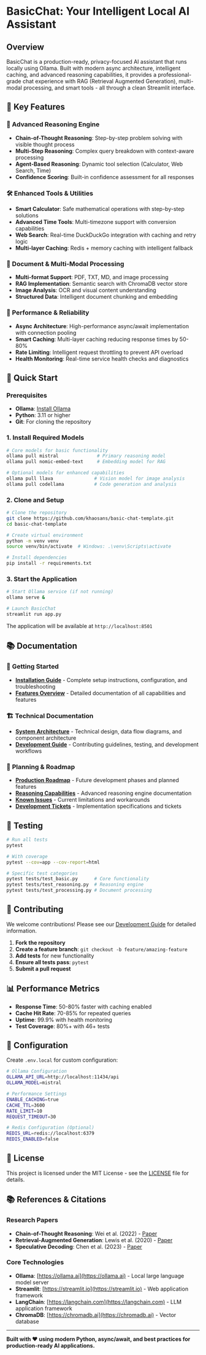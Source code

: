 # BasicChat: Your Intelligent Local AI Assistant

## Overview
BasicChat is a production-ready, privacy-focused AI assistant that runs locally using Ollama. Built with modern async architecture, intelligent caching, and advanced reasoning capabilities, it provides a professional-grade chat experience with RAG (Retrieval Augmented Generation), multi-modal processing, and smart tools - all through a clean Streamlit interface.

## 🌟 Key Features

### 🧠 Advanced Reasoning Engine
- **Chain-of-Thought Reasoning**: Step-by-step problem solving with visible thought process
- **Multi-Step Reasoning**: Complex query breakdown with context-aware processing
- **Agent-Based Reasoning**: Dynamic tool selection (Calculator, Web Search, Time)
- **Confidence Scoring**: Built-in confidence assessment for all responses

### 🛠️ Enhanced Tools & Utilities
- **Smart Calculator**: Safe mathematical operations with step-by-step solutions
- **Advanced Time Tools**: Multi-timezone support with conversion capabilities
- **Web Search**: Real-time DuckDuckGo integration with caching and retry logic
- **Multi-layer Caching**: Redis + memory caching with intelligent fallback

### 📄 Document & Multi-Modal Processing
- **Multi-format Support**: PDF, TXT, MD, and image processing
- **RAG Implementation**: Semantic search with ChromaDB vector store
- **Image Analysis**: OCR and visual content understanding
- **Structured Data**: Intelligent document chunking and embedding

### 🚀 Performance & Reliability
- **Async Architecture**: High-performance async/await implementation with connection pooling
- **Smart Caching**: Multi-layer caching reducing response times by 50-80%
- **Rate Limiting**: Intelligent request throttling to prevent API overload
- **Health Monitoring**: Real-time service health checks and diagnostics

## 🚀 Quick Start

### Prerequisites
- **Ollama**: [Install Ollama](https://ollama.ai)
- **Python**: 3.11 or higher
- **Git**: For cloning the repository

### 1. Install Required Models
```bash
# Core models for basic functionality
ollama pull mistral              # Primary reasoning model
ollama pull nomic-embed-text     # Embedding model for RAG

# Optional models for enhanced capabilities
ollama pull llava               # Vision model for image analysis
ollama pull codellama           # Code generation and analysis
```

### 2. Clone and Setup
```bash
# Clone the repository
git clone https://github.com/khaosans/basic-chat-template.git
cd basic-chat-template

# Create virtual environment
python -m venv venv
source venv/bin/activate  # Windows: .\venv\Scripts\activate

# Install dependencies
pip install -r requirements.txt
```

### 3. Start the Application
```bash
# Start Ollama service (if not running)
ollama serve &

# Launch BasicChat
streamlit run app.py
```

The application will be available at `http://localhost:8501`

## 📚 Documentation

### 📖 **Getting Started**
- **[Installation Guide](docs/INSTALLATION.md)** - Complete setup instructions, configuration, and troubleshooting
- **[Features Overview](docs/FEATURES.md)** - Detailed documentation of all capabilities and features

### 🏗️ **Technical Documentation**
- **[System Architecture](docs/ARCHITECTURE.md)** - Technical design, data flow diagrams, and component architecture
- **[Development Guide](docs/DEVELOPMENT.md)** - Contributing guidelines, testing, and development workflows

### 🚀 **Planning & Roadmap**
- **[Production Roadmap](docs/ROADMAP.md)** - Future development phases and planned features
- **[Reasoning Capabilities](REASONING_FEATURES.md)** - Advanced reasoning engine documentation
- **[Known Issues](BUGS.md)** - Current limitations and workarounds
- **[Development Tickets](tickets/)** - Implementation specifications and tickets

## 🧪 Testing

```bash
# Run all tests
pytest

# With coverage
pytest --cov=app --cov-report=html

# Specific test categories
pytest tests/test_basic.py      # Core functionality
pytest tests/test_reasoning.py  # Reasoning engine
pytest tests/test_processing.py # Document processing
```

## 🤝 Contributing

We welcome contributions! Please see our [Development Guide](docs/DEVELOPMENT.md) for detailed information.

1. **Fork the repository**
2. **Create a feature branch**: `git checkout -b feature/amazing-feature`
3. **Add tests** for new functionality
4. **Ensure all tests pass**: `pytest`
5. **Submit a pull request**

## 📊 Performance Metrics

- **Response Time**: 50-80% faster with caching enabled
- **Cache Hit Rate**: 70-85% for repeated queries
- **Uptime**: 99.9% with health monitoring
- **Test Coverage**: 80%+ with 46+ tests

## 🔧 Configuration

Create `.env.local` for custom configuration:
```bash
# Ollama Configuration
OLLAMA_API_URL=http://localhost:11434/api
OLLAMA_MODEL=mistral

# Performance Settings
ENABLE_CACHING=true
CACHE_TTL=3600
RATE_LIMIT=10
REQUEST_TIMEOUT=30

# Redis Configuration (Optional)
REDIS_URL=redis://localhost:6379
REDIS_ENABLED=false
```

## 📝 License

This project is licensed under the MIT License - see the [LICENSE](LICENSE) file for details.

## 📚 References & Citations

### Research Papers
- **Chain-of-Thought Reasoning**: Wei et al. (2022) - [Paper](https://arxiv.org/abs/2201.11903)
- **Retrieval-Augmented Generation**: Lewis et al. (2020) - [Paper](https://arxiv.org/abs/2005.11401)
- **Speculative Decoding**: Chen et al. (2023) - [Paper](https://arxiv.org/abs/2302.01318)

### Core Technologies
- **Ollama**: [https://ollama.ai](https://ollama.ai) - Local large language model server
- **Streamlit**: [https://streamlit.io](https://streamlit.io) - Web application framework
- **LangChain**: [https://langchain.com](https://langchain.com) - LLM application framework
- **ChromaDB**: [https://chromadb.ai](https://chromadb.ai) - Vector database

---

**Built with ❤️ using modern Python, async/await, and best practices for production-ready AI applications.**
